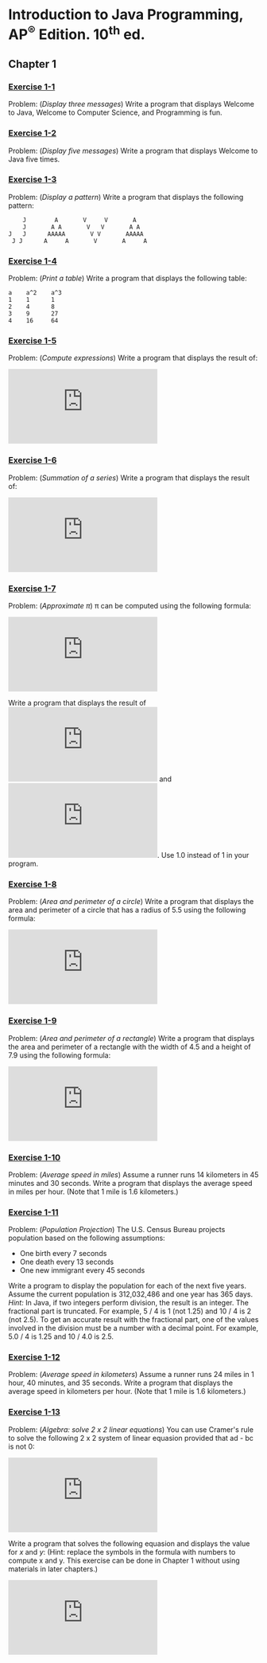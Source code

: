 # Introduction to Java Programming, AP<sup>®</sup> Edition. 10<sup>th</sup> ed.

## Chapter 1

### [Exercise 1-1](/Chapter%201/Exercise1_1.java)

Problem: (_Display three messages_) Write a program that displays Welcome to Java, Welcome to Computer Science, and Programming is fun.

### [Exercise 1-2](/Chapter%201/Exercise1_2.java)

Problem: (_Display five messages_) Write a program that displays Welcome to Java five times.

### [Exercise 1-3](/Chapter%201/Exercise1_3.java)

Problem: (_Display a pattern_) Write a program that displays the following pattern:
```
    J        A       V     V       A
    J       A A       V   V       A A
J   J      AAAAA       V V       AAAAA
 J J      A     A       V       A     A
```

### [Exercise 1-4](/Chapter%201/Exercise1_4.java)

Problem: (_Print a table_) Write a program that displays the following table:
```
a    a^2    a^3
1    1      1
2    4      8
3    9      27
4    16     64
```

### [Exercise 1-5](/Chapter%201/Exercise1_5.java)

Problem: (_Compute expressions_) Write a program that displays the result of:

![\frac{9.5 \times 4.5 - 2.5 \times 3}{45.5 - 3.5}](https://latex.codecogs.com/svg.latex?%5Clarge%20%5Cfrac%7B9.5%5Ctimes4.5-2.5%5Ctimes3%7D%7B45.5-3.5%7D)


### [Exercise 1-6](/Chapter%201/Exercise1_6.java)

Problem: (_Summation of a series_) Write a program that displays the result of:

![1 + 2 + 3 + 4 + 5 + 6 + 7 + 8 + 9](https://latex.codecogs.com/svg.latex?%5Clarge%201&plus;2&plus;3&plus;4&plus;5&plus;6&plus;7&plus;8&plus;9)


### [Exercise 1-7](/Chapter%201/Exercise1_7.java)

Problem: (_Approximate π_) π can be computed using the following formula:

![\pi = 4 \times \bigg(1 - \frac{1}{3} + \frac{1}{5} - \frac{1}{7} + \frac{1}{9} - \frac{1}{11} + ... \bigg)](https://latex.codecogs.com/svg.latex?%5Clarge%20%5Cpi%3D4%5Ctimes%5Cbigg%281-%5Cfrac%7B1%7D%7B3%7D&plus;%5Cfrac%7B1%7D%7B5%7D-%5Cfrac%7B1%7D%7B7%7D&plus;%5Cfrac%7B1%7D%7B9%7D-%5Cfrac%7B1%7D%7B11%7D&plus;%5Cdots%5Cbigg%29)

Write a program that displays the result of ![4 \times \bigg(1 - \frac{1}{3} + \frac{1}{5} - \frac{1}{7} + \frac{1}{9} - \frac{1}{11}\bigg)](https://latex.codecogs.com/svg.latex?%5Cinline%20%5Clarge%204%5Ctimes%5Cbigg%281-%5Cfrac%7B1%7D%7B3%7D&plus;%5Cfrac%7B1%7D%7B5%7D-%5Cfrac%7B1%7D%7B7%7D&plus;%5Cfrac%7B1%7D%7B9%7D-%5Cfrac%7B1%7D%7B11%7D%5Cbigg%29) and ![4 \times \bigg(1 - \frac{1}{3} + \frac{1}{5} - \frac{1}{7} + \frac{1}{9} - \frac{1}{11} + \frac{1}{13}\bigg)](https://latex.codecogs.com/svg.latex?%5Cinline%20%5Clarge%204%5Ctimes%5Cbigg%281-%5Cfrac%7B1%7D%7B3%7D&plus;%5Cfrac%7B1%7D%7B5%7D-%5Cfrac%7B1%7D%7B7%7D&plus;%5Cfrac%7B1%7D%7B9%7D-%5Cfrac%7B1%7D%7B11%7D&plus;%5Cfrac%7B1%7D%7B13%7D%5Cbigg%29). Use 1.0 instead of 1 in your program.


### [Exercise 1-8](/Chapter%201/Exercise1_8.java)

Problem: (_Area and perimeter of a circle_) Write a program that displays the area and perimeter of a circle that has a radius of 5.5 using the following formula:

![\begin{gathered}perimeter=2\times radius\times\pi\\area=radius\times radius\times\pi\end{gathered}](https://latex.codecogs.com/svg.latex?%5Clarge%20%5Cbegin%7Bgathered%7Dperimeter%3D2%5Ctimes%20radius%5Ctimes%5Cpi%5C%5Carea%3Dradius%5Ctimes%20radius%5Ctimes%5Cpi%5Cend%7Bgathered%7D)

### [Exercise 1-9](/Chapter%201/Exercise1_9.java)

Problem: (_Area and perimeter of a rectangle_) Write a program that displays the area and perimeter of a rectangle with the width of 4.5 and a height of 7.9 using the following formula:

![area = width * height](https://latex.codecogs.com/svg.latex?%5Clarge%20area%3Dwidth%5Ctimes%20height)

### [Exercise 1-10](/Chapter%201/Exercise1_10.java)

Problem: (_Average speed in miles_) Assume a runner runs 14 kilometers in 45 minutes and 30 seconds. Write a program that displays the average speed in miles per hour. (Note that 1 mile is 1.6 kilometers.)

### [Exercise 1-11](/Chapter%201/Exercise1_11.java)

Problem: (_Population Projection_) The U.S. Census Bureau projects population based on the following assumptions:

*   One birth every 7 seconds
*   One death every 13 seconds
*   One new immigrant every 45 seconds

Write a program to display the population for each of the next five years. Assume the current population is 312,032,486 and one year has 365 days. _Hint:_ In Java, if two integers perform division, the result is an integer. The fractional part is truncated. For example, 5 / 4 is 1 (not 1.25) and 10 / 4 is 2 (not 2.5). To get an accurate result with the fractional part, one of the values involved in the division must be a number with a decimal point. For example, 5.0 / 4 is 1.25 and 10 / 4.0 is 2.5.

### [Exercise 1-12](/Chapter%201/Exercise1_12.java)

Problem: (_Average speed in kilometers_) Assume a runner runs 24 miles in 1 hour, 40 minutes, and 35 seconds. Write a program that displays the average speed in kilometers per hour. (Note that 1 mile is 1.6 kilometers.)

### [Exercise 1-13](/Chapter%201/Exercise1_13.java)

Problem: (_Algebra: solve 2 x 2 linear equations_) You can use Cramer's rule to solve the following 2 x 2 system of linear equasion provided that ad - bc is not 0:

![\begin{aligned}ax+by=e\\cx+dy=f\end{aligned}\kern1emx=\frac{ed-bf}{ad-bc}\kern1emy=\frac{af-ec}{ad-bc}](https://latex.codecogs.com/svg.latex?%5Clarge%20%5Cbegin%7Baligned%7Dax&plus;by%3De%5C%5Ccx&plus;dy%3Df%5Cend%7Baligned%7D%5Ckern1emx%3D%5Cfrac%7Bed-bf%7D%7Bad-bc%7D%5Ckern1emy%3D%5Cfrac%7Baf-ec%7D%7Bad-bc%7D)

Write a program that solves the following equasion and displays the value for _x_ and _y_: (Hint: replace the symbols in the formula with numbers to compute x and y. This exercise can be done in Chapter 1 without using materials in later chapters.)

![\begin{gathered}3.4x+50.2y=44.5\\2.1x+.55y=5.9\end{gathered}](https://latex.codecogs.com/svg.latex?%5Clarge%20%5Cbegin%7Bgathered%7D3.4x&plus;50.2y%3D44.5%5C%5C2.1x&plus;.55y%3D5.9%5Cend%7Bgathered%7D)
